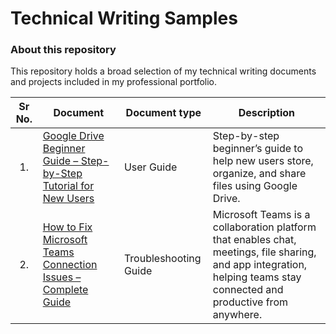 # Technical Writing Samples
### About this repository
This repository holds a broad selection of my technical writing documents and projects included in my professional portfolio. 

| Sr No. | Document | Document type | Description |
|:------:|---|---|---|
| <p align="center">1.</p> | [Google Drive Beginner Guide – Step-by-Step Tutorial for New Users](https://github.com/Suhas-Kadhane/Technical-Writing-Portfolio/wiki/User-Guide-for-Google-Drive-(Beginner)) | User Guide | Step-by-step beginner’s guide to help new users store, organize, and share files using Google Drive. |
| <p align="center">2.</p> | [How to Fix Microsoft Teams Connection Issues – Complete Guide](https://github.com/Suhas-Kadhane/Technical-Writing-Portfolio/wiki/How-to-Fix-Microsoft-Teams-Connection-Issues-%E2%80%93-Complete-Guide) | Troubleshooting Guide | Microsoft Teams is a collaboration platform that enables chat, meetings, file sharing, and app integration, helping teams stay connected and productive from anywhere. |

